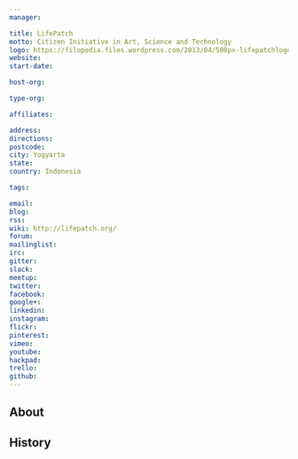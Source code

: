 ```yaml
---
manager:

title: LifePatch
motto: Citizen Initiative in Art, Science and Technology
logo: https://filopodia.files.wordpress.com/2013/04/580px-lifepatchlogo-noborder.png
website:
start-date:

host-org:

type-org:

affiliates:

address:
directions:
postcode:
city: Yogyarta
state:
country: Indonesia

tags:

email:
blog:
rss:
wiki: http://lifepatch.org/
forum:
mailinglist:
irc:
gitter:
slack:
meetup:
twitter:
facebook:
google+:
linkedin:
instagram:
flickr:
pinterest:
vimeo:
youtube:
hackpad:
trello:
github:
---
```


## About

## History
